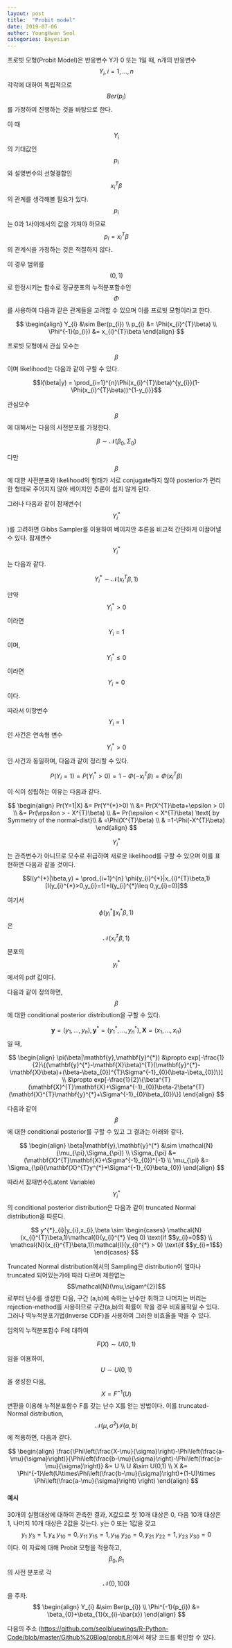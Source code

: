 ```yaml
---
layout: post
title:  "Probit model"
date: 2019-07-06
author: YoungHwan Seol
categories: Bayesian
---
```


프로빗 모형(Probit Model)은 반응변수 Y가 0 또는 1일 때, n개의 반응변수 $$Y_{i}, i=1,...,n$$ 각각에 대하여 독립적으로 $$Ber(p_{i})$$를 가정하여 진행하는 것을 바탕으로 한다.

이 때 $$Y_{i}$$의 기대값인 $$p_{i}$$와 설명변수의 선형결합인 $$x_{i}^{T}\beta$$의 관계를 생각해볼 필요가 있다. $$p_{i}$$는 0과 1사이에서의 값을 가져야 하므로 $$p_{i}=x_{i}^{T}\beta$$의 관계식을 가정하는 것은 적절하지 않다.

이 경우 범위를 $$(0,1)$$로 한정시키는 함수로 정규분포의 누적분포함수인 $$\Phi$$를 사용하여 다음과 같은 관계들을 고려할 수 있으며 이를 프로빗 모형이라고 한다.

$$
\begin{align}
	Y_{i} &\sim Ber(p_{i}) \\
    p_{i} &= \Phi(x_{i}^{T}\beta) \\
    \Phi^{-1}(p_{i}) &= x_{i}^{T}\beta
\end{align}
$$

프로빗 모형에서 관심 모수는 $$\beta$$이며 likelihood는 다음과 같이 구할 수 있다.

$$l(\beta|y) = \prod_{i=1}^{n}\Phi(x_{i}^{T}\beta)^{y_{i}}(1-\Phi(x_{i}^{T}\beta))^{1-y_{i}}$$

관심모수 $$\beta$$에 대해서는 다음의 사전분포를 가정한다.

$$\beta \sim \mathcal{N}(\beta_{0},\Sigma_{0})$$

다만 $$\beta$$에 대한 사전분포와 likelihood의 형태가 서로 conjugate하지 않아 posterior가 편리한 형태로 주어지지 않아 베이지안 추론이 쉽지 않게 된다.

그러나 다음과 같이 잠재변수($$Y_{i}^{*}$$)를 고려하면 Gibbs Sampler를 이용하여 베이지안 추론을 비교적 간단하게 이끌어낼 수 있다. 잠재변수 $$Y_{i}^{*}$$는 다음과 같다.

$$ Y_{i}^{*} \sim \mathcal{N}(x_{i}^{T}\beta,1) $$

만약 $$Y_{i}^{*}>0$$이라면 $$Y_{i}=1$$이며, $$Y_{i}^{*}\leq 0$$이라면 $$Y_{i}=0$$이다.

따라서 이항변수 $$Y_{i}=1$$인 사건은 연속형 변수 $$Y_{i}^{*}>0$$인 사건과 동일하며, 다음과 같이 정리할 수 있다.

$$P(Y_{i}=1)=P(Y_{i}^{*}>0)=1-\Phi(-x_{i}^{T}\beta)=\Phi(x_{i}^{T}\beta)$$

이 식이 성립하는 이유는 다음과 같다.

$$
\begin{align}
	Pr(Y=1|X) &= Pr(Y^{*}>0) \\
    &= Pr(X^{T}\beta+\epsilon > 0) \\
    &= Pr(\epsilon > - X^{T}\beta) \\
    &= Pr(\epsilon < X^{T}\beta) \text{  by Symmetry of the normal-dist}\\
    & =\Phi(X^{T}\beta) \\
    & =1-\Phi(-X^{T}\beta)
\end{align}
$$

$$Y_{i}^{*}$$는 관측변수가 아니므로 모수로 취급하여 새로운 likelihood를 구할 수 있으며 이를 표현하면 다음과 같을 것이다.

$$l(y^{*}|\beta,y) = \prod_{i=1}^{n} \phi(y_{i}^{*}|x_{i}^{T}\beta,1)[I(y_{i}^{*}>0,y_{i}=1)+I(y_{i}^{*}\leq 0,y_{i}=0)]$$

여기서 $$\phi(y_{i}^{*}\|x_{i}^{*}\beta,1)$$ 은 $$\mathcal{N}(x_{i}^{T}\beta,1)$$ 분포의 $$y_{i}^{*}$$에서의 pdf 값이다.

다음과 같이 정의하면, $$\beta$$에 대한 conditional posterior distribution을 구할 수 있다.

$$\mathbf{y}=(y_{1},...,y_{n}), \mathbf{y}^{*}=(y^{*}_{1},...,y^{*}_{n}), \mathbf{X}=(x_{1},...,x_{n})$$ 일 때,

$$
\begin{align}
	\pi(\beta|\mathbf{y},\mathbf{y}^{*}) &\propto exp[-\frac{1}{2}\{(\mathbf{y}^{*}-\mathbf{X}\beta)^{T}(\mathbf{y}^{*}-\mathbf{X}\beta)+(\beta-\beta_{0})^{T}\Sigma^{-1}_{0}(\beta-\beta_{0})\}] \\
    &\propto exp[-\frac{1}{2}\{\beta^{T}(\mathbf{X}^{T}\mathbf{X}+\Sigma^{-1}_{0})\beta-2\beta^{T}(\mathbf{X}^{T}\mathbf{y}^{*}+\Sigma^{-1}_{0}\beta_{0})\}]
\end{align}
$$

다음과 같이 $$\beta$$에 대한 conditional posterior를 구할 수 있고 그 결과는 아래와 같다.

$$
\begin{align}
	\beta|\mathbf{y},\mathbf{y}^{*} &\sim \mathcal{N}(\mu_{\pi},\Sigma_{\pi}) \\
    \Sigma_{\pi} &= (\mathbf{X}^{T}\mathbf{X}+\Sigma^{-1}_{0})^{-1} \\
    \mu_{\pi} &= \Sigma_{\pi}(\mathbf{X}^{T}y^{*}+\Sigma^{-1}_{0}\beta_{0})
\end{align}
$$

따라서 잠재변수(Latent Variable) $$Y_{i}^{*}$$의 conditional posterior distribution은 다음과 같이 truncated Normal distribution을 따른다.

$$
y^{*}_{i}|y_{i},x_{i},\beta \sim
\begin{cases}
	\mathcal{N}(x_{i}^{T}\beta,1)\mathcal{I}(y_{i}^{*} \leq 0) \text{if $$y_{i}=0$$} \\
	\mathcal{N}(x_{i}^{T}\beta,1)\mathcal{I}(y_{i}^{*} > 0) \text{if $$y_{i}=1$$}
\end{cases}
$$

Truncated Normal distribution에서의 Sampling은 distribution이 얼마나 truncated 되어있는가에 따라 다르며 제한없는 $$\mathcal{N}(\mu,\sigam^{2})$$로부터 난수를 생성한 다음, 구간 (a,b)에 속하는 난수만 취하고 나머지는 버리는 rejection-method를 사용하므로 구간(a,b)의 확률이 작을 경우 비효율적일 수 있다. 그러나 역누적분포기법(Inverse CDF)을 사용하여 그러한 비효율을 막을 수 있다.

임의의 누적분포함수 F에 대하여

$$F(X) \sim U(0,1)$$

임을 이용하여, $$U \sim U(0,1)$$을 생성한 다음, $$X=F^{-1}(U)$$ 변환을 이용해 누적분포함수 F를 갖는 난수 X를 얻는 방법이다. 이를 truncated-Normal distribution, $$\mathcal{N}(\mu,\sigma^{2})\mathcal{I}(a,b)$$에 적용하면, 다음과 같다.

$$
\begin{align}
	\frac{\Phi\left(\frac{X-\mu}{\sigma}\right)-\Phi\left(\frac{a-\mu}{\sigma}\right)}{\Phi\left(\frac{b-\mu}{\sigma}\right)-\Phi\left(\frac{a-\mu}{\sigma}\right)} &= U \\
    U &\sim U(0,1) \\
    X &= \Phi^{-1}\left(U\times\Phi\left(\frac{b-\mu}{\sigma}\right)+(1-U)\times \Phi\left(\frac{a-\mu}{\sigma}\right) \right)
\end{align}
$$

#### 예시

30개의 실험대상에 대하여 관측한 결과, X값으로 첫 10개 대상은 0, 다음 10개 대상은 1, 나머지 10개 대상은 2값을 갖는다. y는 0 또는 1값을 갖고 $$ y_{1}~y_{3}=1, y_{4}~y_{10}=0, y_{11}~y_{15}=1, y_{16}~y_{20}=0, y_{21}~y_{22}=1, y_{23}~y_{30}=0 $$이다. 이 자료에 대해 Probit 모형을 적용하고, $$\beta_{0},\beta_{1}$$의 사전 분포로 각 $$\mathcal{N}(0,100)$$을 주자.
$$
\begin{align}
	Y_{i} &\sim Ber(p_{i}) \\
    \Phi^{-1}(p_{i}) &= \beta_{0}+\beta_{1}(x_{i}-\bar{x})
\end{align}
$$

다음의 주소 (https://github.com/seolbluewings/R-Python-Code/blob/master/Github%20Blog/probit.R)에서 해당 코드를 확인할 수 있다. 




